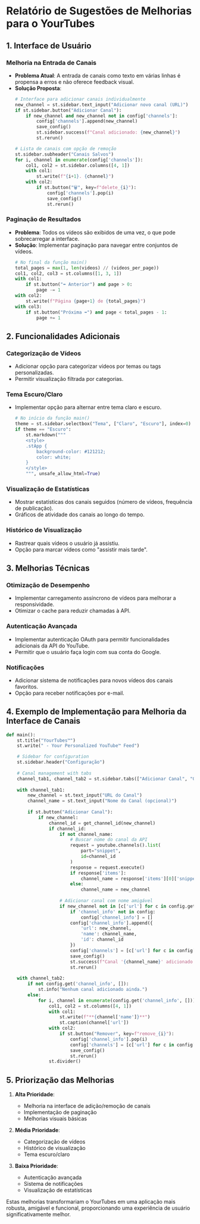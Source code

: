 # Relatório de Sugestões de Melhorias para o YourTubes

## 1. Interface de Usuário

### Melhoria na Entrada de Canais
- **Problema Atual**: A entrada de canais como texto em várias linhas é propensa a erros e não oferece feedback visual.
- **Solução Proposta**: 
  ```python
  # Interface para adicionar canais individualmente
  new_channel = st.sidebar.text_input("Adicionar novo canal (URL)")
  if st.sidebar.button("Adicionar Canal"):
      if new_channel and new_channel not in config['channels']:
          config['channels'].append(new_channel)
          save_config()
          st.sidebar.success(f"Canal adicionado: {new_channel}")
          st.rerun()
  
  # Lista de canais com opção de remoção
  st.sidebar.subheader("Canais Salvos")
  for i, channel in enumerate(config['channels']):
      col1, col2 = st.sidebar.columns([4, 1])
      with col1:
          st.write(f"{i+1}. {channel}")
      with col2:
          if st.button("🗑️", key=f"delete_{i}"):
              config['channels'].pop(i)
              save_config()
              st.rerun()
  ```

### Paginação de Resultados
- **Problema**: Todos os vídeos são exibidos de uma vez, o que pode sobrecarregar a interface.
- **Solução**: Implementar paginação para navegar entre conjuntos de vídeos.
  ```python
  # No final da função main()
  total_pages = max(1, len(videos) // (videos_per_page))
  col1, col2, col3 = st.columns([1, 3, 1])
  with col1:
      if st.button("⬅️ Anterior") and page > 0:
          page -= 1
  with col2:
      st.write(f"Página {page+1} de {total_pages}")
  with col3:
      if st.button("Próxima ➡️") and page < total_pages - 1:
          page += 1
  ```

## 2. Funcionalidades Adicionais

### Categorização de Vídeos
- Adicionar opção para categorizar vídeos por temas ou tags personalizadas.
- Permitir visualização filtrada por categorias.

### Tema Escuro/Claro
- Implementar opção para alternar entre tema claro e escuro.
  ```python
  # No início da função main()
  theme = st.sidebar.selectbox("Tema", ["Claro", "Escuro"], index=0)
  if theme == "Escuro":
      st.markdown("""
      <style>
      .stApp {
          background-color: #121212;
          color: white;
      }
      </style>
      """, unsafe_allow_html=True)
  ```

### Visualização de Estatísticas
- Mostrar estatísticas dos canais seguidos (número de vídeos, frequência de publicação).
- Gráficos de atividade dos canais ao longo do tempo.

### Histórico de Visualização
- Rastrear quais vídeos o usuário já assistiu.
- Opção para marcar vídeos como "assistir mais tarde".

## 3. Melhorias Técnicas

### Otimização de Desempenho
- Implementar carregamento assíncrono de vídeos para melhorar a responsividade.
- Otimizar o cache para reduzir chamadas à API.

### Autenticação Avançada
- Implementar autenticação OAuth para permitir funcionalidades adicionais da API do YouTube.
- Permitir que o usuário faça login com sua conta do Google.

### Notificações
- Adicionar sistema de notificações para novos vídeos dos canais favoritos.
- Opção para receber notificações por e-mail.

## 4. Exemplo de Implementação para Melhoria da Interface de Canais

```python
def main():
    st.title("YourTubes™")
    st.write(" - Your Personalized YouTube™ Feed")

    # Sidebar for configuration
    st.sidebar.header("Configuração")
    
    # Canal management with tabs
    channel_tab1, channel_tab2 = st.sidebar.tabs(["Adicionar Canal", "Gerenciar Canais"])
    
    with channel_tab1:
        new_channel = st.text_input("URL do Canal")
        channel_name = st.text_input("Nome do Canal (opcional)")
        
        if st.button("Adicionar Canal"):
            if new_channel:
                channel_id = get_channel_id(new_channel)
                if channel_id:
                    if not channel_name:
                        # Buscar nome do canal da API
                        request = youtube.channels().list(
                            part="snippet",
                            id=channel_id
                        )
                        response = request.execute()
                        if response['items']:
                            channel_name = response['items'][0]['snippet']['title']
                        else:
                            channel_name = new_channel
                    
                    # Adicionar canal com nome amigável
                    if new_channel not in [c['url'] for c in config.get('channel_info', [])]:
                        if 'channel_info' not in config:
                            config['channel_info'] = []
                        config['channel_info'].append({
                            'url': new_channel,
                            'name': channel_name,
                            'id': channel_id
                        })
                        config['channels'] = [c['url'] for c in config['channel_info']]
                        save_config()
                        st.success(f"Canal '{channel_name}' adicionado com sucesso!")
                        st.rerun()
    
    with channel_tab2:
        if not config.get('channel_info', []):
            st.info("Nenhum canal adicionado ainda.")
        else:
            for i, channel in enumerate(config.get('channel_info', [])):
                col1, col2 = st.columns([4, 1])
                with col1:
                    st.write(f"**{channel['name']}**")
                    st.caption(channel['url'])
                with col2:
                    if st.button("Remover", key=f"remove_{i}"):
                        config['channel_info'].pop(i)
                        config['channels'] = [c['url'] for c in config['channel_info']]
                        save_config()
                        st.rerun()
                st.divider()
```

## 5. Priorização das Melhorias

1. **Alta Prioridade**:
   - Melhoria na interface de adição/remoção de canais
   - Implementação de paginação
   - Melhorias visuais básicas

2. **Média Prioridade**:
   - Categorização de vídeos
   - Histórico de visualização
   - Tema escuro/claro

3. **Baixa Prioridade**:
   - Autenticação avançada
   - Sistema de notificações
   - Visualização de estatísticas

Estas melhorias transformariam o YourTubes em uma aplicação mais robusta, amigável e funcional, proporcionando uma experiência de usuário significativamente melhor.
